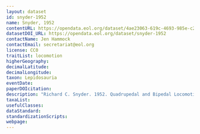 ```yaml
---
layout: dataset
id: snyder-1952
name: Snyder, 1952
contentURL: https://opendata.eol.org/dataset/4ae23063-619c-4693-985e-c2d46e5fdfaa/resource/0c042cbd-3d50-4701-82c0-377cab87ffb2/download/snyder1952.zip
datasetDOI_URL: https://opendata.eol.org/dataset/snyder-1952
contactName: Jen Hammock
contactEmail: secretariat@eol.org
license: CC0
traitList: locomotion
higherGeography:
decimalLatitude:
decimalLongitude:
taxon: Lepidosauria
eventDate:
paperDOIcitation: 
description: "Richard C. Snyder. 1952. Quadrupedal and Bipedal Locomotion of Lizards. Copeia , Jun. 26, 1952, Vol. 1952, No. 2, pp. 64-70. http://www.jstor.com/stable/1438533"
taxaList: 
usefulClasses:
dataStandard:
standardizationScripts:
webpage:
---
```


